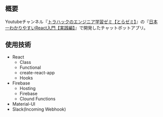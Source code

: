 ## 概要
Youtubeチャンネル『[トラハックのエンジニア学習ゼミ【とらゼミ】](https://www.youtube.com/channel/UC-bOAxx-YOsviSmqh8COR0w)』の『[日本一わかりやすいReact入門【実践編】](https://www.youtube.com/watch?v=MzJkWO73S70&list=PLX8Rsrpnn3IVOk48awq_nKW0aFP0MGpnn)』で開発したチャットボットアプリ。

## 使用技術
- React
  - Class
  - Functional
  - create-react-app
  - Hooks
- Firebase
  - Hosting
  - Firebase
  - Clound Functions
- Material-UI
- Slack(Incoming Webhook)
